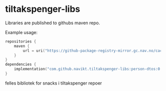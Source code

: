 # tiltakspenger-libs

Libraries are published to githubs maven repo.

Example usage:

```kotlin
repositories {
    maven {
        url = uri("https://github-package-registry-mirror.gc.nav.no/cached/maven-release")
    }
}
dependencies {
    implementation("com.github.navikt.tiltakspenger-libs:person-dtos:0.0.7")
}
```

felles bibliotek for snacks i tiltakspenger repoer
